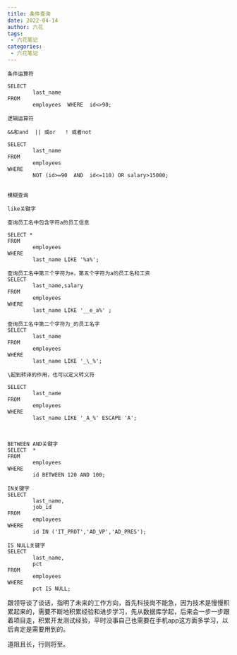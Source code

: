 ```yaml
---
title: 条件查询
date: 2022-04-14
author: 六花
tags:
 - 六花笔记
categories:
 - 六花笔记
---
```




```
条件运算符

SELECT  
		last_name  
FROM  	
		employees  WHERE  id<>90;

逻辑运算符

&&和and  || 或or   ! 或者not

SELECT 		 
		last_name  
FROM  		
		employees  
WHERE  
		NOT (id>=90  AND  id<=110) OR salary>15000;


模糊查询

like关键字

查询员工名中包含字符a的员工信息

SELECT * 
FROM 
		employees 
WHERE
		last_name LIKE '%a%';

查询员工名中第三个字符为e，第五个字符为a的员工名和工资
SELECT 
		last_name,salary 
FROM 
		employees 
WHERE  
		last_name LIKE '__e_a%' ;

查询员工名中第二个字符为_的员工名字
SELECT
		last_name
FROM
		employees
WHERE
		last_name LIKE '_\_%';

\起到转译的作用，也可以定义转义符

SELECT
		last_name
FROM
		employees
WHERE
		last_name LIKE '_A_%' ESCAPE 'A';



BETWEEN AND关键字
SELECT  *
FROM
		employees
WHERE
		id BETWEEN 120 AND 100;

IN关键字
SELECT 
		last_name,
		job_id
FROM
		employees
WHERE 
		id IN ('IT_PROT','AD_VP','AD_PRES');

IS NULL关键字
SELECT 
		last_name,
		pct
FROM
		employees
WHERE 
		pct IS NULL;
```

跟领导谈了谈话，指明了未来的工作方向，首先科技岗不能急，因为技术是慢慢积累起来的，需要不断地积累经验和进步学习，先从数据库学起，后来会一步一步跟着项目走，积累开发测试经验，平时没事自己也需要在手机app这方面多学习，以后肯定是需要用到的。

道阻且长，行则将至。







